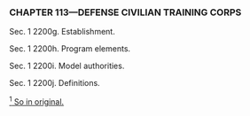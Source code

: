 ### **CHAPTER 113—DEFENSE CIVILIAN TRAINING CORPS** ###

Sec. 1 2200g. Establishment.

Sec. 1 2200h. Program elements.

Sec. 1 2200i. Model authorities.

Sec. 1 2200j. Definitions.

[<sup>1</sup> So in original.](#CHAPTER113_1)